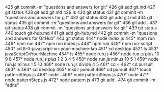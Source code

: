   425  git commit -m "questions and answers for git"
  426  git add git.md
  427  git status
  428  git add git.md
  429  ls
  430  git status
  431  git commit -m "questions and answers for git"
  432  git status
  433  git add git.md
  434  git status
  435  git commit -m "questions and answers for git"
  436  git add .
  437  git status
  438  git commit -m "questions and answers for git"
  439  git status
  440  touch git-hub.md
  441  git add git-hub.md
  442  git commit -m "quesions and answers for GitHub"
  443  git status
  444* node index.js
  445* mpm run
  446* npm run
  447* npm run index.js
  448* npm run
  449* npm run-script
  450* cd 8-0-javascript-on-your-machine-lab
  451* cd desktop
  452* ls
  453* javaScriptOnYourMachine
  454* ls
  455* node run.js
  456* node run.js plus 10 9 8
  457* node run.js plus 1 2 3 4 5
  458* node run.js minus 10 5 1
  459* node run.js minus 1 5 10
  460* node run.js divide 4 5
  461* cd ~
  462* cd pursuit
  463* ls
  464* cd desktop
  465* mkdir pursuit
  466* cd pursuit
  467* touch patternSteps.js
  468* code .
  469* node patternSteps.js
  470* node 
  471* node patternSteps.js
  472* node pattern.js
  473  git add .
  474  git commit -m "edits"
